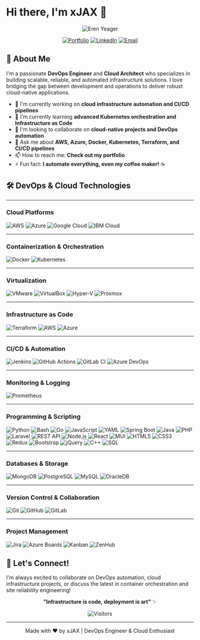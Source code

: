 # Hi there, I'm xJAX 👋
<div align="center">

![Eren Yeager](https://github.com/DevITJAX/DevITJAX/blob/main/eren-eren-yeager.gif)

</div>

<div align="center">
  
[![Portfolio](https://img.shields.io/badge/Portfolio-FF5722?style=for-the-badge&logo=todoist&logoColor=white)](https://www.abdessamadadmairi.me/)
[![LinkedIn](https://img.shields.io/badge/LinkedIn-0A66C2?style=for-the-badge&logo=linkedin&logoColor=white)](https://www.linkedin.com/in/admairi-abdessamad/)
[![Email](https://img.shields.io/badge/Email-D14836?style=for-the-badge&logo=gmail&logoColor=white)](mailto:abdessamadadmairi@gmail.com)

</div>

## 🚀 About Me

I'm a passionate **DevOps Engineer** and **Cloud Architect** who specializes in building scalable, reliable, and automated infrastructure solutions. I love bridging the gap between development and operations to deliver robust cloud-native applications.

- 🔭 I'm currently working on **cloud infrastructure automation and CI/CD pipelines**
- 🌱 I'm currently learning **advanced Kubernetes orchestration and Infrastructure as Code**
- 👯 I'm looking to collaborate on **cloud-native projects and DevOps automation**
- 💬 Ask me about **AWS, Azure, Docker, Kubernetes, Terraform, and CI/CD pipelines**
- 📫 How to reach me: **Check out my portfolio**
- ⚡ Fun fact: **I automate everything, even my coffee maker!** ☕

## 🛠️ DevOps & Cloud Technologies

---

### Cloud Platforms
![AWS](https://img.shields.io/badge/Amazon_AWS-FF9900?style=for-the-badge&logo=amazonaws&logoColor=white)
![Azure](https://img.shields.io/badge/Microsoft_Azure-0089D0?style=for-the-badge&logo=microsoft-azure&logoColor=white)
![Google Cloud](https://img.shields.io/badge/Google_Cloud-4285F4?style=for-the-badge&logo=google-cloud&logoColor=white)
![IBM Cloud](https://img.shields.io/badge/IBM_Cloud-FFFFFF?style=for-the-badge&logo=ibmcloud&logoColor=white)


---

### Containerization & Orchestration
![Docker](https://img.shields.io/badge/Docker-2CA5E0?style=for-the-badge&logo=docker&logoColor=white)
![Kubernetes](https://img.shields.io/badge/kubernetes-326ce5.svg?&style=for-the-badge&logo=kubernetes&logoColor=white)

---

### Virtualization
![VMware](https://img.shields.io/badge/VMware-607078?style=for-the-badge&logo=vmware&logoColor=white)
![VirtualBox](https://img.shields.io/badge/VirtualBox-183A61?style=for-the-badge&logo=virtualbox&logoColor=white)
![Hyper-V](https://img.shields.io/badge/Hyper--V-0078D6?style=for-the-badge&logo=windows&logoColor=white)
![Proxmox](https://img.shields.io/badge/Proxmox-E57000?style=for-the-badge&logo=proxmox&logoColor=white)

---

### Infrastructure as Code
![Terraform](https://img.shields.io/badge/Terraform-7B42BC?style=for-the-badge&logo=terraform&logoColor=white)
![AWS](https://img.shields.io/badge/AWS-FF9900?style=for-the-badge&logo=amazonaws&logoColor=white)
![Azure](https://img.shields.io/badge/Azure-0089D0?style=for-the-badge&logo=microsoft-azure&logoColor=white)

---

### CI/CD & Automation
![Jenkins](https://img.shields.io/badge/Jenkins-D24939?style=for-the-badge&logo=Jenkins&logoColor=white)
![GitHub Actions](https://img.shields.io/badge/GitHub_Actions-2088FF?style=for-the-badge&logo=github-actions&logoColor=white)
![GitLab CI](https://img.shields.io/badge/GitLab_CI-330F63?style=for-the-badge&logo=gitlab&logoColor=white)
![Azure DevOps](https://img.shields.io/badge/Azure_DevOps-0078D7?style=for-the-badge&logo=azure-devops&logoColor=white)

---

### Monitoring & Logging
![Prometheus](https://img.shields.io/badge/Prometheus-000000?style=for-the-badge&logo=prometheus&labelColor=000000)

---

### Programming & Scripting
![Python](https://img.shields.io/badge/Python-FFD43B?style=for-the-badge&logo=python&logoColor=blue)
![Bash](https://img.shields.io/badge/Shell_Script-121011?style=for-the-badge&logo=gnu-bash&logoColor=white)
![Go](https://img.shields.io/badge/Go-00ADD8?style=for-the-badge&logo=go&logoColor=white)
![JavaScript](https://img.shields.io/badge/JavaScript-F7DF1E?style=for-the-badge&logo=javascript&logoColor=black)
![YAML](https://img.shields.io/badge/YAML-CB171E?style=for-the-badge&logo=yaml&logoColor=white)
![Spring Boot](https://img.shields.io/badge/Spring_Boot-6DB33F?style=for-the-badge&logo=spring&logoColor=white)
![Java](https://img.shields.io/badge/Java-ED8B00?style=for-the-badge&logo=openjdk&logoColor=white)
![PHP](https://img.shields.io/badge/PHP-777BB4?style=for-the-badge&logo=php&logoColor=white)
![Laravel](https://img.shields.io/badge/Laravel-FF2D20?style=for-the-badge&logo=laravel&logoColor=white)
![REST API](https://img.shields.io/badge/REST_API-6BA539?style=for-the-badge&logo=openapi-initiative&logoColor=white)
![Node.js](https://img.shields.io/badge/Node.js-43853D?style=for-the-badge&logo=node.js&logoColor=white)
![React](https://img.shields.io/badge/React-61DAFB?style=for-the-badge&logo=react&logoColor=black)
![MUI](https://img.shields.io/badge/MUI-007FFF?style=for-the-badge&logo=mui&logoColor=white)
![HTML5](https://img.shields.io/badge/HTML5-E34F26?style=for-the-badge&logo=html5&logoColor=white)
![CSS3](https://img.shields.io/badge/CSS3-1572B6?style=for-the-badge&logo=css3&logoColor=white)
![Redux](https://img.shields.io/badge/Redux-764ABC?style=for-the-badge&logo=redux&logoColor=white)
![Bootstrap](https://img.shields.io/badge/Bootstrap-7952B3?style=for-the-badge&logo=bootstrap&logoColor=white)
![jQuery](https://img.shields.io/badge/jQuery-0769AD?style=for-the-badge&logo=jquery&logoColor=white)
![C++](https://img.shields.io/badge/C%2B%2B-00599C?style=for-the-badge&logo=c%2B%2B&logoColor=white)
![SQL](https://img.shields.io/badge/SQL-003B57?style=for-the-badge&logo=sqlite&logoColor=white)

---

### Databases & Storage
![MongoDB](https://img.shields.io/badge/MongoDB-4EA94B?style=for-the-badge&logo=mongodb&logoColor=white)
![PostgreSQL](https://img.shields.io/badge/PostgreSQL-316192?style=for-the-badge&logo=postgresql&logoColor=white)
![MySQL](https://img.shields.io/badge/MySQL-4479A1?style=for-the-badge&logo=mysql&logoColor=white)
![OracleDB](https://img.shields.io/badge/Oracle_DB-F80000?style=for-the-badge&logo=oracle&logoColor=white)

---

### Version Control & Collaboration
![Git](https://img.shields.io/badge/Git-F05032?style=for-the-badge&logo=git&logoColor=white)
![GitHub](https://img.shields.io/badge/GitHub-100000?style=for-the-badge&logo=github&logoColor=white)
![GitLab](https://img.shields.io/badge/GitLab-330F63?style=for-the-badge&logo=gitlab&logoColor=white)

---

### Project Management
![Jira](https://img.shields.io/badge/Jira-0052CC?style=for-the-badge&logo=jira&logoColor=white)
![Azure Boards](https://img.shields.io/badge/Azure_Boards-0078D7?style=for-the-badge&logo=azure-devops&logoColor=white)
![Kanban](https://img.shields.io/badge/Kanban-026AA7?style=for-the-badge&logo=trello&logoColor=white)
![ZenHub](https://img.shields.io/badge/ZenHub-5A3E85?style=for-the-badge&logo=zenhub&logoColor=white)

## 🌟 Let's Connect!

I'm always excited to collaborate on DevOps automation, cloud infrastructure projects, or discuss the latest in container orchestration and site reliability engineering!

<div align="center">

**"Infrastructure is code, deployment is art"** ✨

![Visitors](https://api.visitorbadge.io/api/visitors?path=DevITJAX/DevITJAX&countColor=%23263759&style=flat)

</div>

---
<div align="center">
Made with ❤️ by xJAX | DevOps Engineer & Cloud Enthusiast
</div>
